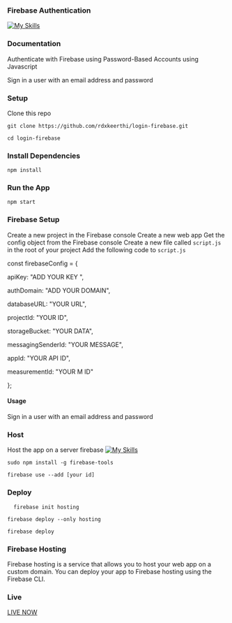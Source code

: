 


### Firebase Authentication


[![My Skills](https://skillicons.dev/icons?i=html,css,javascript,firebase&theme=)](https://skillicons.dev)


### Documentation 
Authenticate with Firebase using Password-Based Accounts using Javascript

Sign in a user with an email address and password
### Setup 

Clone this repo 

`git clone https://github.com/rdxkeerthi/login-firebase.git`

`cd login-firebase`
### Install Dependencies
`npm install`
### Run the App
`npm start`
### Firebase Setup
Create a new project in the Firebase console
Create a new web app
Get the config object from the Firebase console
Create a new file called `script.js` in the root of your project
Add the following code to `script.js`

const firebaseConfig = {

  apiKey: "ADD YOUR KEY ",

  authDomain: "ADD YOUR DOMAIN",

  databaseURL: "YOUR URL",

  projectId: "YOUR ID",

  storageBucket: "YOUR DATA",

  messagingSenderId: "YOUR MESSAGE",

  appId: "YOUR API ID",

  measurementId: "YOUR M ID"

}; 


#### Usage

Sign in a user with an email address and password
 
### Host 
Host the app on a server firebase [![My Skills](https://skillicons.dev/icons?i=firebase&theme=)](https://skillicons.dev)

`sudo npm install -g firebase-tools`

`firebase use --add [your id]`

### Deploy

       
  `  firebase init hosting`

  `firebase deploy --only hosting`

  `firebase deploy`

### Firebase Hosting
Firebase hosting is a service that allows you to host your web app on a custom domain. You can
deploy your app to Firebase hosting using the Firebase CLI.

### Live 

[LIVE NOW](https://rdxkeerthi.github.io/login-firebase/)

